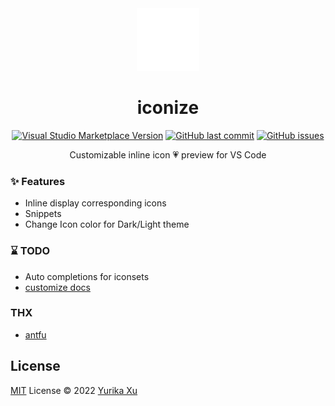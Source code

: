 <div align="center">
  <img src="./res/icon.png" alt="logo" width='100'/>
</div>

<h1 align="center">iconize</h1>

<p align="center">
<a href="https://marketplace.visualstudio.com/items?itemName=yurika.iconize" target="__blank"><img src="https://img.shields.io/visual-studio-marketplace/v/yurika.iconize.svg?color=eee&amp;label=VS%20Code%20Marketplace&logo=visual-studio-code" alt="Visual Studio Marketplace Version" /></a>
<a href="https://github.com/echoeureka/vscode-iconize" target="__blank"><img src="https://img.shields.io/github/last-commit/echoeureka/vscode-iconize.svg?color=c977be" alt="GitHub last commit" /></a>
<a href="https://github.com/echoeureka/vscode-iconize/issues" target="__blank"><img src="https://img.shields.io/github/issues/echoeureka/vscode-iconize.svg?color=a38eed" alt="GitHub issues" /></a>
</p>


<p align="center">
Customizable inline icon 💗 preview for VS Code
</p>


### ✨ Features

- Inline display corresponding icons
- Snippets
- Change Icon color for Dark/Light theme


### ⌛ TODO

- Auto completions for iconsets
- [customize docs](./docs.md)

### THX

- [antfu](https://antfu.me/)

## License

[MIT](./LICENSE) License © 2022 [Yurika Xu](https://github.com/echoeureka)